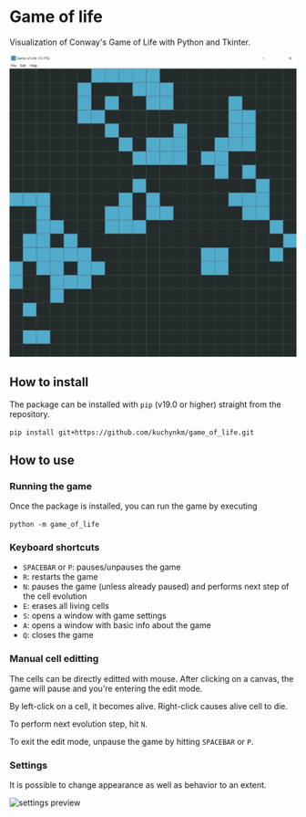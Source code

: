 # Game of life
Visualization of Conway's Game of Life with Python and Tkinter. 

![game preview](resources/game.gif)


## How to install
The package can be installed with `pip` (v19.0 or higher) straight from the repository.

```pip install git+https://github.com/kuchynkm/game_of_life.git```

## How to use 

### Running the game
Once the package is installed, you can run the game by executing

```python -m game_of_life```

### Keyboard shortcuts
* `SPACEBAR` or `P`: pauses/unpauses the game
* `R`: restarts the game 
* `N`: pauses the game (unless already paused) and performs next step of the cell evolution
* `E`: erases all living cells
* `S`: opens a window with game settings
* `A`: opens a window with basic info about the game
* `Q`: closes the game

### Manual cell editting
The cells can be directly editted with mouse. 
After clicking on a canvas, the game will pause and you're entering the edit mode. 

By left-click on a cell, it becomes alive. Right-click causes alive cell to die. 

To perform next evolution step, hit `N`.

To exit the edit mode, unpause the game by hitting `SPACEBAR` or `P`.

### Settings

It is possible to change appearance as well as behavior to an extent.

![settings preview](resources/settings.png)
